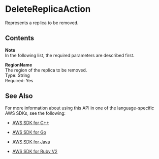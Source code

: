 # DeleteReplicaAction<a name="API_DeleteReplicaAction"></a>

Represents a replica to be removed\.

## Contents<a name="API_DeleteReplicaAction_Contents"></a>

**Note**  
In the following list, the required parameters are described first\.

 **RegionName**   
The region of the replica to be removed\.  
Type: String  
Required: Yes

## See Also<a name="API_DeleteReplicaAction_SeeAlso"></a>

For more information about using this API in one of the language\-specific AWS SDKs, see the following:

+  [AWS SDK for C\+\+](http://docs.aws.amazon.com/goto/SdkForCpp/dynamodb-2012-08-10/DeleteReplicaAction) 

+  [AWS SDK for Go](http://docs.aws.amazon.com/goto/SdkForGoV1/dynamodb-2012-08-10/DeleteReplicaAction) 

+  [AWS SDK for Java](http://docs.aws.amazon.com/goto/SdkForJava/dynamodb-2012-08-10/DeleteReplicaAction) 

+  [AWS SDK for Ruby V2](http://docs.aws.amazon.com/goto/SdkForRubyV2/dynamodb-2012-08-10/DeleteReplicaAction) 